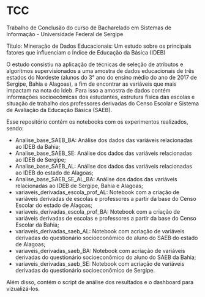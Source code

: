 # TCC
Trabalho de Conclusão do curso de Bacharelado em Sistemas de Informação - Universidade Federal de Sergipe

Título: Mineração de Dados Educacionais: Um estudo sobre os principais fatores que influenciam o Índice de Educação da Básica (IDEB)

O estudo consistiu na aplicação de técnicas de seleção de atributos e algoritmos supervisionados a uma amostra de dados educacionais de três estados do Nordeste (alunos do 3° ano do ensino médio do ano de 2017 de Sergipe, Bahia e Alagoas), a fim de encontrar as variáveis que mais impactam na nota do Ideb. Para isso a amostra de dados contém informações socioecômicas dos estudantes, estrutura física das escolas e situação de trabalho dos professores derivadas do Censo Escolar e Sistema de Avaliação da Educação Básica (SAEB).

Esse repositório contém os notebooks com os experimentos realizados, sendo:

- Analise_base_SAEB_BA: Análise dos dados das variáveis relacionadas ao IDEB da Bahia;
- Analise_base_SAEB_SE: Análise dos dados das variáveis relacionadas ao IDEB de Sergipe;
- Analise_base_SAEB_AL: Análise dos dados das variáveis relacionadas ao IDEB do estado de Alagoas;
- Analise_base_SAEB_SE_AL_BA: Análise dos dados das variáveis relacionadas ao IDEB de Sergipe, Bahia e Alagoas;
- variaveis_derivadas_escola_prof_AL: Notebook com a criação de variáveis derivadas de escolas e professores a partir da base do Censo Escolar do estado de Alagoas;
- variaveis_derivadas_escola_prof_BA: Notebook com a criação de variáveis derivadas de escolas e professores a partir da base do Censo Escolar da Bahia;
- variaveis_derivadas_saeb_AL: Notebook com acriação de variáveis derivadas do questionário socioeconômico do aluno do SAEB do estado de Alagoas;
- variaveis_derivadas_saeb_BA:  Notebook com acriação de variáveis derivadas do questionário socioeconômico do aluno do SAEB da Bahia;
- variaveis_derivadas_saeb_SE:  Notebook com acriação de variáveis derivadas do questionário socioeconômico de Sergipe.

Além disso, contém o script de análise dos resultados e o dashboard para vizualizá-los.



